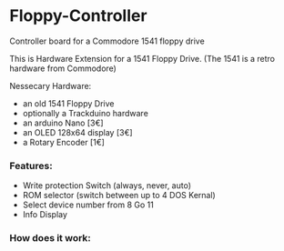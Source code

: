 # Floppy-Controller
Controller board for a Commodore 1541 floppy drive

This is Hardware Extension for a 1541 Floppy Drive.
(The 1541 is a retro hardware from Commodore)


Nessecary Hardware:
* an old 1541 Floppy Drive
* optionally a Trackduino hardware
* an arduino Nano [3€]
* an OLED 128x64 display [3€]
* a Rotary Encoder [1€]

### Features:

* Write protection Switch (always, never, auto)
* ROM selector (switch between up to 4 DOS Kernal)
* Select device number from 8 Go 11
* Info Display


### How does it work:
